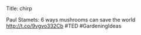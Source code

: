 Title: chirp

Paul Stamets: 6 ways mushrooms can save the world <a href="http://t.co/9vgvo332Cb">http://t.co/9vgvo332Cb</a> #TED #GardeningIdeas
